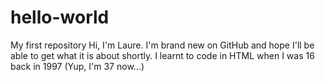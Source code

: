 # hello-world
My first repository
Hi, I'm Laure. I'm brand new on GitHub and hope I'll be able to get what it is about shortly.
I learnt to code in HTML when I was 16 back in 1997 (Yup, I'm 37 now...)
